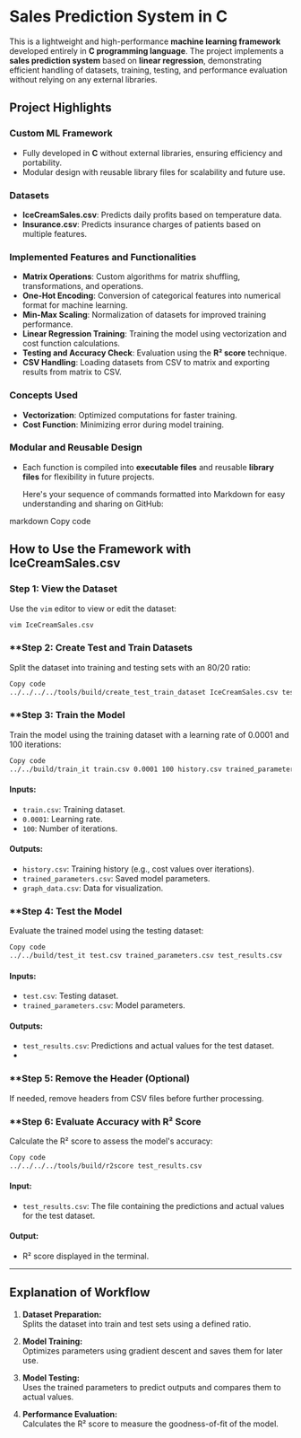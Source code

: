 # **Sales Prediction System in C**

This is a lightweight and high-performance **machine learning framework** developed entirely in **C programming language**. The project implements a **sales prediction system** based on **linear regression**, demonstrating efficient handling of datasets, training, testing, and performance evaluation without relying on any external libraries.

## **Project Highlights**

### **Custom ML Framework**
- Fully developed in **C** without external libraries, ensuring efficiency and portability.
- Modular design with reusable library files for scalability and future use.

### **Datasets**
- **IceCreamSales.csv**: Predicts daily profits based on temperature data.
- **Insurance.csv**: Predicts insurance charges of patients based on multiple features.

### **Implemented Features and Functionalities**
- **Matrix Operations**: Custom algorithms for matrix shuffling, transformations, and operations.
- **One-Hot Encoding**: Conversion of categorical features into numerical format for machine learning.
- **Min-Max Scaling**: Normalization of datasets for improved training performance.
- **Linear Regression Training**: Training the model using vectorization and cost function calculations.
- **Testing and Accuracy Check**: Evaluation using the **R² score** technique.
- **CSV Handling**: Loading datasets from CSV to matrix and exporting results from matrix to CSV.

### **Concepts Used**
- **Vectorization**: Optimized computations for faster training.
- **Cost Function**: Minimizing error during model training.

### **Modular and Reusable Design**
- Each function is compiled into **executable files** and reusable **library files** for flexibility in future projects.

  Here's your sequence of commands formatted into Markdown for easy understanding and sharing on GitHub:

markdown
Copy code
## **How to Use the Framework with IceCreamSales.csv**

### **Step 1: View the Dataset**
Use the `vim` editor to view or edit the dataset:
```bash
vim IceCreamSales.csv
```
### **Step 2: Create Test and Train Datasets
Split the dataset into training and testing sets with an 80/20 ratio:

```bash
Copy code
../../../../tools/build/create_test_train_dataset IceCreamSales.csv test.csv train.csv 20
```
### **Step 3: Train the Model
Train the model using the training dataset with a learning rate of 0.0001 and 100 iterations:

```bash
Copy code
../../build/train_it train.csv 0.0001 100 history.csv trained_parameters.csv graph_data.csv
```
#### **Inputs:**
- `train.csv`: Training dataset.
- `0.0001`: Learning rate.
- `100`: Number of iterations.

#### **Outputs:**
- `history.csv`: Training history (e.g., cost values over iterations).
- `trained_parameters.csv`: Saved model parameters.
- `graph_data.csv`: Data for visualization.

### **Step 4: Test the Model
Evaluate the trained model using the testing dataset:

```bash
Copy code
../../build/test_it test.csv trained_parameters.csv test_results.csv
```
#### **Inputs:**
- `test.csv`: Testing dataset.
- `trained_parameters.csv`: Model parameters.

#### **Outputs:**
- `test_results.csv`: Predictions and actual values for the test dataset.
- 
### **Step 5: Remove the Header (Optional)
If needed, remove headers from CSV files before further processing.

### **Step 6: Evaluate Accuracy with R² Score
Calculate the R² score to assess the model's accuracy:

```bash
Copy code
../../../../tools/build/r2score test_results.csv
```
#### **Input:**
- `test_results.csv`: The file containing the predictions and actual values for the test dataset.

#### **Output:**
- R² score displayed in the terminal.

---

## **Explanation of Workflow**

1. **Dataset Preparation:**  
   Splits the dataset into train and test sets using a defined ratio.

2. **Model Training:**  
   Optimizes parameters using gradient descent and saves them for later use.

3. **Model Testing:**  
   Uses the trained parameters to predict outputs and compares them to actual values.

4. **Performance Evaluation:**  
   Calculates the R² score to measure the goodness-of-fit of the model.


